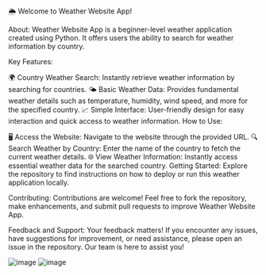 🌦️ Welcome to Weather Website App!

About:
Weather Website App is a beginner-level weather application created using Python. It offers users the ability to search for weather information by country.

Key Features:

🌍 Country Weather Search: Instantly retrieve weather information by searching for countries.
🌤️ Basic Weather Data: Provides fundamental weather details such as temperature, humidity, wind speed, and more for the specified country.
📈 Simple Interface: User-friendly design for easy interaction and quick access to weather information.
How to Use:

🖥️ Access the Website: Navigate to the website through the provided URL.
🔍 Search Weather by Country: Enter the name of the country to fetch the current weather details.
🌐 View Weather Information: Instantly access essential weather data for the searched country.
Getting Started:
Explore the repository to find instructions on how to deploy or run this weather application locally.

Contributing:
Contributions are welcome! Feel free to fork the repository, make enhancements, and submit pull requests to improve Weather Website App.

Feedback and Support:
Your feedback matters! If you encounter any issues, have suggestions for improvement, or need assistance, please open an issue in the repository. Our team is here to assist you!

![image](https://github.com/NomanShariq/Weather-Web-App/assets/86268414/b82e976a-83b9-4b0e-9e53-76a8d938ebaf)
![image](https://github.com/NomanShariq/Weather-Web-App/assets/86268414/7b1e79c2-6b14-4f4f-a343-30f50d7dd20d)
